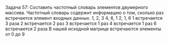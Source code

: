 Задача 57: Составить частотный словарь элементов двумерного массива. Частотный словарь содержит информацию о том, сколько раз встречается элемент входных данных.
1, 2, 3 
4, 6, 1 
2, 1, 6
1 встречается 3 раза 
2 встречается 2 раз 
3 встречается 1 раз 
4 встречается 1 раз 
6 встречается 2 раза
В нашей исходной матрице встречаются элементы от 0 до 9
